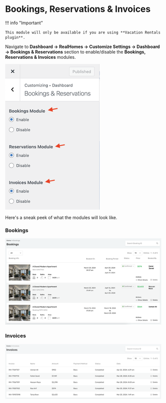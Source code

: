 # Bookings, Reservations & Invoices

!!! info "Important"

    This module will only be available if you are using **Vacation Rentals plugin**.

Navigate to **Dashboard → RealHomes → Customize Settings → Dashboard → Bookings & Reservations** section to enable/disable the **Bookings, Reservations & Invoices** modules. 

![RealHomes Documentation](images/dashboard/bookings-reservations-invoices-modules.png)

Here's a sneak peek of what the modules will look like.

### Bookings

![RealHomes Documentation](images/dashboard/bookings-module-in-action.png)

### Invoices

![RealHomes Documentation](images/dashboard/invoices-module-frontend.png)